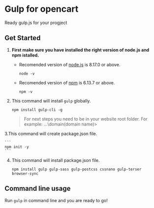 # Gulp for opencart
Ready gulp.js for your progject

## Get Started
1. **First make sure you have installed the right version of node.js and npm istalled.**

    - Recomended version of [node.js](https://nodejs.org/en/) is 8.17.0 or above.
      ```
      node -v
      ```

    - Recomended version of [npm](https://docs.npmjs.com/downloading-and-installing-node-js-and-npm) is 6.13.7 or above.
      ```
      npm -v
      ```

2. This command will install ```gulp``` globally.

    ```
    npm install gulp-cli -g
    ```

    > For next steps you need to be in your website root folder.
    > For example:
    > ...\domain\(domain name)>

3.This command will create package.json file.

    ```
    npm init -y
    ```

4. This command will install package.json file.
    ```
    npm install gulp gulp-sass gulp-postcss cssnano gulp-terser browser-sync
    ```

## Command line usage
Run ```gulp``` in command line and you are ready to go! 

